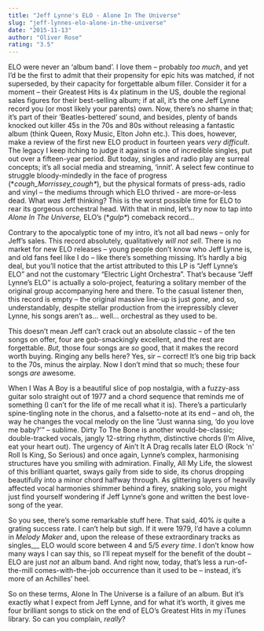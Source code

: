 ```yaml
---
title: "Jeff Lynne's ELO - Alone In The Universe"
slug: "jeff-lynnes-elo-alone-in-the-universe"
date: "2015-11-13"
author: "Oliver Rose"
rating: "3.5"
---
```


ELO were never an ‘album band’. I love them – probably _too much_, and yet I’d be the first to admit that their propensity for epic hits was matched, if not superseded, by their capacity for forgettable album filler. Consider it for a moment – their Greatest Hits is 4x platinum in the US, double the regional sales figures for their best-selling album; if at all, it’s the one Jeff Lynne record you (or most likely your parents) own. Now, there’s no shame in that; it’s part of their ‘Beatles-bettered’ sound, and besides, plenty of bands knocked out killer 45s in the 70s and 80s without releasing a fantastic album (think Queen, Roxy Music, Elton John etc.). This does, however, make a review of the first new ELO product in fourteen years _very difficult_. The legacy I keep itching to judge it against is one of incredible singles, put out over a fifteen-year period. But today, singles and radio play are surreal concepts; it’s all social media and streaming, ‘innit’. A select few continue to struggle bloody-mindedly in the face of progress (\*_cough_Morrissey_cough\*_), but the physical formats of press-ads, radio and vinyl – the mediums through which ELO thrived - are more-or-less dead. What _was_ Jeff thinking? This is the worst possible time for ELO to rear its gorgeous orchestral head. With that in mind, let’s _try_ now to tap into _Alone In The Universe,_ ELO’s (\*_gulp\*_) comeback record…

Contrary to the apocalyptic tone of my intro, it’s not all bad news – only for Jeff’s sales. This record absolutely, qualitatively _will not sell_. There is no market for new ELO releases – young people don’t know who Jeff Lynne is, and old fans feel like I do – like there’s something missing. It’s hardly a big deal, but you’ll notice that the artist attributed to this LP is “Jeff Lynne’s ELO” and not the customary “Electric Light Orchestra”. That’s because “Jeff Lynne’s ELO” is actually a solo-project, featuring a solitary member of the original group accompanying here and there. To the casual listener then, this record is empty – the original massive line-up is just _gone,_ and so, understandably, despite stellar production from the irrepressibly clever Lynne, his songs aren’t as… well… orchestral as they used to be.

This doesn’t mean Jeff can’t crack out an absolute classic – of the ten songs on offer, four are gob-smackingly excellent, and the rest are forgettable. _But,_ those four songs are _so_ good, that it makes the record worth buying. Ringing any bells here? Yes, sir – correct! It’s one big trip back to the 70s, minus the airplay. Now I don’t mind that so much; these four songs _are_ awesome.

When I Was A Boy is a beautiful slice of pop nostalgia, with a fuzzy-ass guitar solo straight out of 1977 and a chord sequence that reminds me of something (I can’t for the life of me recall what it is). There’s a particularly spine-tingling note in the chorus, and a falsetto-note at its end – and oh, the way he changes the vocal melody on the line “Just wanna sing, ‘do you love me baby?’” – sublime. Dirty To The Bone is another would-be-classic; double-tracked vocals, jangly 12-string rhythm, distinctive chords (I’m Alive, eat your heart out). The urgency of Ain’t It A Drag recalls later ELO (Rock 'n' Roll Is King, So Serious) and once again, Lynne’s complex, harmonising structures have you smiling with admiration. Finally, All My Life, the slowest of this brilliant quartet, sways gaily from side to side, its chorus dropping beautifully into a minor chord halfway through. As glittering layers of heavily affected vocal harmonies shimmer behind a firey, snaking solo, you might just find yourself wondering if Jeff Lynne’s gone and written the best love-song of the year.

So you see, there’s some remarkable stuff here. That said, 40% _is_ quite a grating success rate. I can’t help but sigh. If it were 1979, I’d have a column in _Melody Maker_ and, upon the release of these extraordinary tracks as singles_,_ ELO would score between 4 and 5/5 _every time_. I don’t know how many ways I can say this, so I’ll repeat myself for the benefit of the doubt – ELO are just _not_ an album band. And right now, today, that’s less a run-of-the-mill comes-with-the-job occurrence than it used to be – instead, it’s more of an Achilles’ heel.

So on these terms, Alone In The Universe is a failure of an album. But it’s exactly what I expect from Jeff Lynne, and for what it’s worth, it gives me four brilliant songs to stick on the end of ELO’s Greatest Hits in my iTunes library. So can you complain, _really_?
